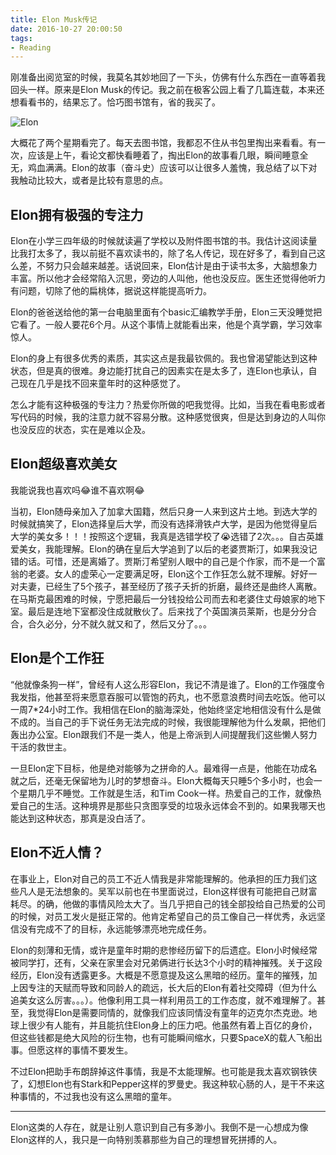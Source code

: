 ```yaml
---
title: Elon Musk传记
date: 2016-10-27 20:00:50
tags:
- Reading 
---
```


刚准备出阅览室的时候，我莫名其妙地回了一下头，仿佛有什么东西在一直等着我回头一样。原来是Elon Musk的传记。我之前在极客公园上看了几篇连载，本来还想看看书的，结果忘了。恰巧图书馆有，省的我买了。

![Elon](elon-musk.jpg)

大概花了两个星期看完了。每天去图书馆，我都忍不住从书包里掏出来看看。有一次，应该是上午，看论文都快看睡着了，掏出Elon的故事看几眼，瞬间睡意全无，鸡血满满。Elon的故事（奋斗史）应该可以让很多人羞愧，我总结了以下对我触动比较大，或者是比较有意思的点。

## Elon拥有极强的专注力

Elon在小学三四年级的时候就读遍了学校以及附件图书馆的书。我估计这阅读量比我打太多了，我以前挺不喜欢读书的，除了名人传记，现在好多了，看到自己这么差，不努力只会越来越差。话说回来，Elon估计是由于读书太多，大脑想象力丰富。所以他才会经常陷入沉思，旁边的人叫他，他也没反应。医生还觉得他听力有问题，切除了他的扁桃体，据说这样能提高听力。

Elon的爸爸送给他的第一台电脑里面有个basic汇编教学手册，Elon三天没睡觉把它看了。一般人要花6个月。从这个事情上就能看出来，他是个真学霸，学习效率惊人。

Elon的身上有很多优秀的素质，其实这点是我最钦佩的。我也曾渴望能达到这种状态，但是真的很难。身边能打扰自己的因素实在是太多了，连Elon也承认，自己现在几乎是找不回来童年时的这种感觉了。

怎么才能有这种极强的专注力？热爱你所做的吧我觉得。比如，当我在看电影或者写代码的时候，我的注意力就不容易分散。这种感觉很爽，但是达到身边的人叫你也没反应的状态，实在是难以企及。

## Elon超级喜欢美女

我能说我也喜欢吗😂谁不喜欢啊😂

当初，Elon随母亲加入了加拿大国籍，然后只身一人来到这片土地。到选大学的时候就搞笑了，Elon选择皇后大学，而没有选择滑铁卢大学，是因为他觉得皇后大学的美女多！！！按照这个逻辑，我真是选错学校了😭选错了2次。。。自古英雄爱美女，我能理解。Elon的确在皇后大学追到了以后的老婆贾斯汀，如果我没记错的话。可惜，还是离婚了。贾斯汀希望别人眼中的自己是个作家，而不是一个富翁的老婆。女人的虚荣心一定要满足呀，Elon这个工作狂怎么就不理解。好好一对夫妻，已经生了5个孩子，甚至经历了孩子夭折的折磨，最终还是曲终人离散。在马斯克最困难的时候，宁愿把最后一分钱投给公司而去和老婆住丈母娘家的地下室。最后是连地下室都没住成就散伙了。后来找了个英国演员莱斯，也是分分合合，合久必分，分不就久就又和了，然后又分了。。。

## Elon是个工作狂

“他就像条狗一样”，曾经有人这么形容Elon，我记不清是谁了。Elon的工作强度令我发指，他甚至将来愿意吞服可以管饱的药丸，也不愿意浪费时间去吃饭。他可以一周7*24小时工作。我相信在Elon的脑海深处，他始终坚定地相信没有什么是做不成的。当自己的手下说任务无法完成的时候，我很能理解他为什么发飙，把他们轰出办公室。Elon跟我们不是一类人，他是上帝派到人间提醒我们这些懒人努力干活的救世主。

一旦Elon定下目标，他是绝对能够为之拼命的人。最难得一点是，他能在功成名就之后，还毫无保留地为儿时的梦想奋斗。Elon大概每天只睡5个多小时，也会一个星期几乎不睡觉。工作就是生活，和Tim Cook一样。热爱自己的工作，就像热爱自己的生活。这种境界是那些只贪图享受的垃圾永远体会不到的。如果我哪天也能达到这种状态，那真是没白活了。

## Elon不近人情？

在事业上，Elon对自己的员工不近人情我是非常能理解的。他承担的压力我们这些凡人是无法想象的。吴军以前也在书里面说过，Elon这样很有可能把自己财富耗尽。的确，他做的事情风险太大了。当几乎把自己的钱全部投给自己热爱的公司的时候，对员工发火是挺正常的。他肯定希望自己的员工像自己一样优秀，永远坚信没有完成不了的目标，永远能够漂亮地完成任务。

Elon的刻薄和无情，或许是童年时期的悲惨经历留下的后遗症。Elon小时候经常被同学打，还有，父亲在家里会对兄弟俩进行长达3个小时的精神摧残。关于这段经历，Elon没有透露更多。大概是不愿意提及这么黑暗的经历。童年的摧残，加上因专注的天赋而导致和同龄人的疏远，长大后的Elon有着社交障碍（但为什么追美女这么厉害。。。）。他像利用工具一样利用员工的工作态度，就不难理解了。甚至，我觉得Elon是需要同情的，就像我们应该同情没有童年的迈克尔杰克逊。地球上很少有人能有，并且能抗住Elon身上的压力吧。他虽然有着上百亿的身价，但这些钱都是绝大风险的衍生物，也有可能瞬间缩水，只要SpaceX的载人飞船出事。但愿这样的事情不要发生。

不过Elon把助手布朗辞掉这件事情，我是不太能理解。也可能是我太喜欢钢铁侠了，幻想Elon也有Stark和Pepper这样的罗曼史。我这种软心肠的人，是干不来这种事情的，不过我也没有这么黑暗的童年。

---

Elon这类的人存在，就是让别人意识到自己有多渺小。我倒不是一心想成为像Elon这样的人，我只是一向特别羡慕那些为自己的理想冒死拼搏的人。
